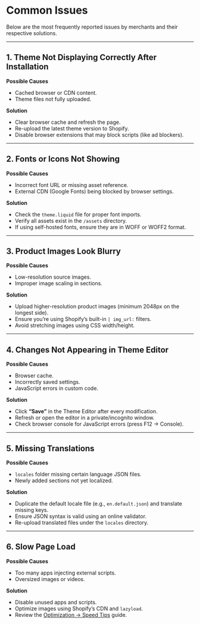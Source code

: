 # Common Issues

Below are the most frequently reported issues by merchants and their respective solutions.

---

## 1. Theme Not Displaying Correctly After Installation

**Possible Causes**
- Cached browser or CDN content.
- Theme files not fully uploaded.

**Solution**
- Clear browser cache and refresh the page.  
- Re-upload the latest theme version to Shopify.  
- Disable browser extensions that may block scripts (like ad blockers).

---

## 2. Fonts or Icons Not Showing

**Possible Causes**
- Incorrect font URL or missing asset reference.  
- External CDN (Google Fonts) being blocked by browser settings.

**Solution**
- Check the `theme.liquid` file for proper font imports.  
- Verify all assets exist in the `/assets` directory.  
- If using self-hosted fonts, ensure they are in WOFF or WOFF2 format.

---

## 3. Product Images Look Blurry

**Possible Causes**
- Low-resolution source images.  
- Improper image scaling in sections.

**Solution**
- Upload higher-resolution product images (minimum 2048px on the longest side).  
- Ensure you’re using Shopify’s built-in `| img_url:` filters.  
- Avoid stretching images using CSS width/height.

---

## 4. Changes Not Appearing in Theme Editor

**Possible Causes**
- Browser cache.  
- Incorrectly saved settings.  
- JavaScript errors in custom code.

**Solution**
- Click **“Save”** in the Theme Editor after every modification.  
- Refresh or open the editor in a private/incognito window.  
- Check browser console for JavaScript errors (press F12 → Console).

---

## 5. Missing Translations

**Possible Causes**
- `locales` folder missing certain language JSON files.  
- Newly added sections not yet localized.

**Solution**
- Duplicate the default locale file (e.g., `en.default.json`) and translate missing keys.  
- Ensure JSON syntax is valid using an online validator.  
- Re-upload translated files under the `locales` directory.

---

## 6. Slow Page Load

**Possible Causes**
- Too many apps injecting external scripts.  
- Oversized images or videos.

**Solution**
- Disable unused apps and scripts.  
- Optimize images using Shopify’s CDN and `lazyload`.  
- Review the [Optimization → Speed Tips](../optimization/speed-tips.md) guide.
